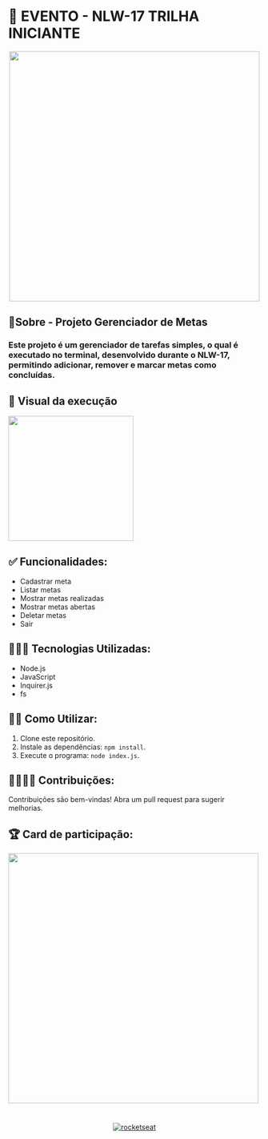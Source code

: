  # 💟 EVENTO - NLW-17 TRILHA INICIANTE
 <div align="center">
<img src="https://github.com/user-attachments/assets/8386950d-0679-4a9d-bb3b-c9b7e6f0fbfb" height="500">
</div>


 ## 🚀Sobre - Projeto Gerenciador de Metas

### Este projeto é um gerenciador de tarefas simples, o qual é executado no terminal, desenvolvido durante o NLW-17, permitindo adicionar, remover e marcar metas como concluídas.

 ## 🤩 Visual da execução
 <img src="https://github.com/user-attachments/assets/70e79581-0499-4628-94ad-8ea05855675c" height="250">
 
## ✅ Funcionalidades:

* Cadastrar meta
* Listar metas
* Mostrar metas realizadas
* Mostrar metas abertas
* Deletar metas
* Sair

## 👨🏽‍💻 Tecnologias Utilizadas:

* Node.js
* JavaScript
* Inquirer.js
* fs

## ✍🏽 Como Utilizar:

1. Clone este repositório.
2. Instale as dependências: `npm install`.
3. Execute o programa: `node index.js`.

## 🫱🏾‍🫲🏽 Contribuições:

Contribuições são bem-vindas! Abra um pull request para sugerir melhorias.

## 🏆 Card de participação:
<img src="https://github.com/user-attachments/assets/34bb2569-3044-479d-8ed6-820077f24bf5" height="500">

#
 <div align="center">
  
   [![rocketseat](https://img.shields.io/badge/-Créditos%20:%20Rocketseat-A020F0?style=for-the-badge&logo=rocketseat&Color=white)](https://github.com/rocketseat-education)
</div>
